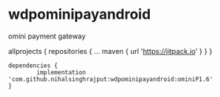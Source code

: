 # wdpominipayandroid
omini payment gateway 



allprojects {
		repositories {
			...
			maven { url 'https://jitpack.io' }
		}
	}
  
  
  
  
  	dependencies {
	        implementation 'com.github.nihalsinghrajput:wdpominipayandroid:ominiP1.6'
	}
